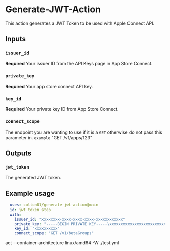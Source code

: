 # Generate-JWT-Action

This action generates a JWT Token to be used with Apple Connect API.

## Inputs

### `issuer_id`

**Required** Your issuer ID from the API Keys page in App Store Connect.

### `private_key`

**Required** Your app store connect API key.

### `key_id`

**Required**  Your private key ID from App Store Connect.

### `connect_scope`

 The endpoint you are wanting to use if it is a `GET` otherwise do not pass this parameter in. `example` "GET /v1/apps/123"

## Outputs

### `jwt_token`

The generated JWT token.

## Example usage

```yaml
  uses: colton81/generate-jwt-action@main
  id: jwt_token_step
  with:
    issuer_id: "xxxxxxxx-xxxx-xxxx-xxxx-xxxxxxxxxxxx"
    private_key: "-----BEGIN PRIVATE KEY-----\xxxxxxxxxxxxxxxxxxxxxxxxxxxxxxxxxxxxxxxxxxxxxxxxxxxxxxxxxxxxxxxx xxxxxxxxxxxxxxxxxxxxxxxxxxxxxxxxxxxxxxxxxxxxxxxxxxxxxxxxxxxxxxxx xxxxxxxxxxxxxxxxxxxxxxxxxxxxxxxxxxxxxxxxxxxxxxxxxxxxxxxxxxxxxxxx xxxxxxxx\n-----END PRIVATE KEY-----"
    key_id: "xxxxxxxxxx"
    connect_scope: "GET /v1/betaGroups"
```
act --container-architecture linux/amd64 -W ./test.yml